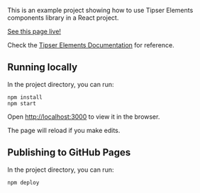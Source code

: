 This is an example project showing how to use Tipser Elements components library in a React project.

[See this page live!](https://tipser.github.io/tipser-elements-react-bootstrap/)

Check the [Tipser Elements Documentation](https://tipser.github.io/docs/#tipser-elements) for reference.

## Running locally

In the project directory, you can run:

```
npm install
npm start
```

Open [http://localhost:3000](http://localhost:3000) to view it in the browser.

The page will reload if you make edits.<br>

## Publishing to GitHub Pages

In the project directory, you can run:

```
npm deploy
```